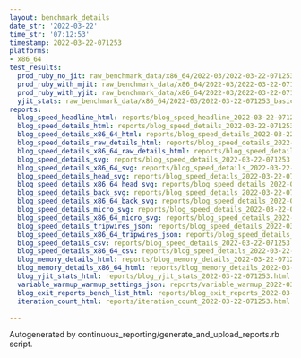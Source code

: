 ```yaml
---
layout: benchmark_details
date_str: '2022-03-22'
time_str: '07:12:53'
timestamp: 2022-03-22-071253
platforms:
- x86_64
test_results:
  prod_ruby_no_jit: raw_benchmark_data/x86_64/2022-03/2022-03-22-071253_basic_benchmark_prod_ruby_no_jit.json
  prod_ruby_with_mjit: raw_benchmark_data/x86_64/2022-03/2022-03-22-071253_basic_benchmark_prod_ruby_with_mjit.json
  prod_ruby_with_yjit: raw_benchmark_data/x86_64/2022-03/2022-03-22-071253_basic_benchmark_prod_ruby_with_yjit.json
  yjit_stats: raw_benchmark_data/x86_64/2022-03/2022-03-22-071253_basic_benchmark_yjit_stats.json
reports:
  blog_speed_headline_html: reports/blog_speed_headline_2022-03-22-071253.html
  blog_speed_details_html: reports/blog_speed_details_2022-03-22-071253.html
  blog_speed_details_x86_64_html: reports/blog_speed_details_2022-03-22-071253.x86_64.html
  blog_speed_details_raw_details_html: reports/blog_speed_details_2022-03-22-071253.raw_details.html
  blog_speed_details_x86_64_raw_details_html: reports/blog_speed_details_2022-03-22-071253.x86_64.raw_details.html
  blog_speed_details_svg: reports/blog_speed_details_2022-03-22-071253.svg
  blog_speed_details_x86_64_svg: reports/blog_speed_details_2022-03-22-071253.x86_64.svg
  blog_speed_details_head_svg: reports/blog_speed_details_2022-03-22-071253.head.svg
  blog_speed_details_x86_64_head_svg: reports/blog_speed_details_2022-03-22-071253.x86_64.head.svg
  blog_speed_details_back_svg: reports/blog_speed_details_2022-03-22-071253.back.svg
  blog_speed_details_x86_64_back_svg: reports/blog_speed_details_2022-03-22-071253.x86_64.back.svg
  blog_speed_details_micro_svg: reports/blog_speed_details_2022-03-22-071253.micro.svg
  blog_speed_details_x86_64_micro_svg: reports/blog_speed_details_2022-03-22-071253.x86_64.micro.svg
  blog_speed_details_tripwires_json: reports/blog_speed_details_2022-03-22-071253.tripwires.json
  blog_speed_details_x86_64_tripwires_json: reports/blog_speed_details_2022-03-22-071253.x86_64.tripwires.json
  blog_speed_details_csv: reports/blog_speed_details_2022-03-22-071253.csv
  blog_speed_details_x86_64_csv: reports/blog_speed_details_2022-03-22-071253.x86_64.csv
  blog_memory_details_html: reports/blog_memory_details_2022-03-22-071253.html
  blog_memory_details_x86_64_html: reports/blog_memory_details_2022-03-22-071253.x86_64.html
  blog_yjit_stats_html: reports/blog_yjit_stats_2022-03-22-071253.html
  variable_warmup_warmup_settings_json: reports/variable_warmup_2022-03-22-071253.warmup_settings.json
  blog_exit_reports_bench_list_html: reports/blog_exit_reports_2022-03-22-071253.bench_list.html
  iteration_count_html: reports/iteration_count_2022-03-22-071253.html

---
```

Autogenerated by continuous_reporting/generate_and_upload_reports.rb script.
